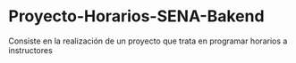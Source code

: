 # Proyecto-Horarios-SENA-Bakend
Consiste en la realización de un proyecto que trata en programar horarios a instructores
